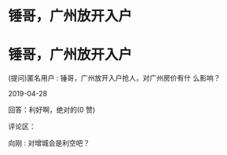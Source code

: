 # 锤哥，广州放开入户

# 锤哥，广州放开入户

(提问)匿名用户 : 锤哥，广州放开入户抢人，对广州房价有什 么影响？

2019-04-28

回答：利好啊，绝对的(0 赞)

评论区：

向刚 : 对增城会是利空吧？